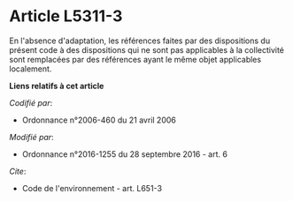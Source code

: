 # Article L5311-3

En l'absence d'adaptation, les références faites par des dispositions du présent code à des dispositions qui ne sont pas
applicables à la collectivité sont remplacées par des références ayant le même objet applicables localement.

**Liens relatifs à cet article**

_Codifié par_:

  - Ordonnance n°2006-460 du 21 avril 2006

_Modifié par_:

  - Ordonnance n°2016-1255 du 28 septembre 2016 - art. 6

_Cite_:

  - Code de l'environnement - art. L651-3
